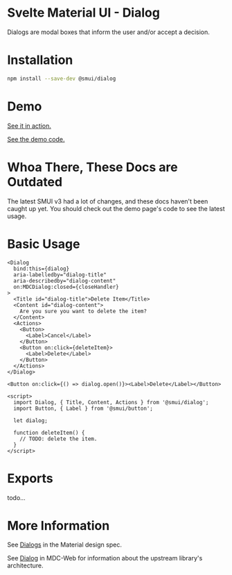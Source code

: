 # Svelte Material UI - Dialog

Dialogs are modal boxes that inform the user and/or accept a decision.

# Installation

```sh
npm install --save-dev @smui/dialog
```

# Demo

[See it in action.](https://sveltematerialui.com/demo/dialog)

[See the demo code.](/site/src/routes/demo/dialog/)

# Whoa There, These Docs are Outdated

The latest SMUI v3 had a lot of changes, and these docs haven't been caught up yet. You should check out the demo page's code to see the latest usage.

# Basic Usage

```svelte
<Dialog
  bind:this={dialog}
  aria-labelledby="dialog-title"
  aria-describedby="dialog-content"
  on:MDCDialog:closed={closeHandler}
>
  <Title id="dialog-title">Delete Item</Title>
  <Content id="dialog-content">
    Are you sure you want to delete the item?
  </Content>
  <Actions>
    <Button>
      <Label>Cancel</Label>
    </Button>
    <Button on:click={deleteItem}>
      <Label>Delete</Label>
    </Button>
  </Actions>
</Dialog>

<Button on:click={() => dialog.open()}><Label>Delete</Label></Button>

<script>
  import Dialog, { Title, Content, Actions } from '@smui/dialog';
  import Button, { Label } from '@smui/button';

  let dialog;

  function deleteItem() {
    // TODO: delete the item.
  }
</script>
```

# Exports

todo...

# More Information

See [Dialogs](https://material.io/components/dialogs) in the Material design spec.

See [Dialog](https://github.com/material-components/material-components-web/tree/v11.0.0/packages/mdc-dialog) in MDC-Web for information about the upstream library's architecture.
